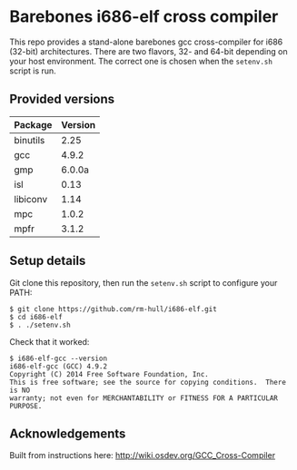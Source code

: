 # Barebones i686-elf cross compiler

This repo provides a stand-alone barebones gcc cross-compiler for i686 (32-bit) architectures.
There are two flavors, 32- and 64-bit depending on your host environment. The correct one is
chosen when the `setenv.sh` script is run.

## Provided versions

| Package  | Version |
|----------|---------|
| binutils | 2.25    |
| gcc      | 4.9.2   |
| gmp      | 6.0.0a  |
| isl      | 0.13    |
| libiconv | 1.14    |
| mpc      | 1.0.2   |
| mpfr     | 3.1.2   |

## Setup details

Git clone this repository, then run the `setenv.sh` script to configure your PATH:

    $ git clone https://github.com/rm-hull/i686-elf.git
    $ cd i686-elf
    $ . ./setenv.sh

Check that it worked:

    $ i686-elf-gcc --version
    i686-elf-gcc (GCC) 4.9.2
    Copyright (C) 2014 Free Software Foundation, Inc.
    This is free software; see the source for copying conditions.  There is NO
    warranty; not even for MERCHANTABILITY or FITNESS FOR A PARTICULAR PURPOSE.

## Acknowledgements

Built from instructions here: http://wiki.osdev.org/GCC_Cross-Compiler
